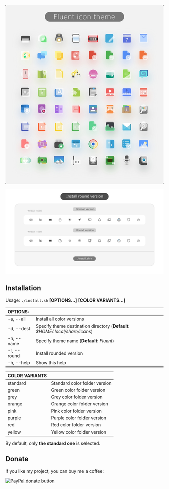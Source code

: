
![Fluent](fluent-icon.jpg)

![Fluent](fluent-view.svg)

## Installation

Usage:  `./install.sh`  **[OPTIONS...]** **[COLOR VARIANTS...]**

|  OPTIONS:   |                                                                               |
|:------------|:------------------------------------------------------------------------------|
| -a, --all   | Install all color versions                                                    |
| -d, --dest  | Specify theme destination directory (**Default:** _$HOME/.local/share/icons_) |
| -n, --name  | Specify theme name (**Default:** _Fluent_)                                    |
| -r, --round | Install rounded version                                                       |
| -h, --help  | Show this help                                                                |

|  COLOR VARIANTS |                                       |
|:----------------|:--------------------------------------|
| standard        | Standard color folder version         |
| green           | Green color folder version            |
| grey            | Grey color folder version             |
| orange          | Orange color folder version           |
| pink            | Pink color folder version             |
| purple          | Purple color folder version           |
| red             | Red color folder version              |
| yellow          | Yellow color folder version           |

By default, only **the standard one** is selected.

## Donate

If you like my project, you can buy me a coffee:

<span class="paypal"><a href="https://www.paypal.me/vinceliuice" title="Donate to this project using Paypal"><img src="https://www.paypalobjects.com/webstatic/mktg/Logo/pp-logo-100px.png" alt="PayPal donate button" /></a></span>
